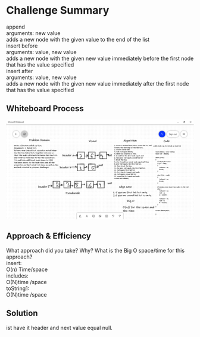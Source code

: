 # Challenge Summary
append<br />
arguments: new value<br />
adds a new node with the given value to the end of the list<br />
insert before<br />
arguments: value, new value<br />
adds a new node with the given new value immediately before the first node that has the value specified<br />
insert after<br />
arguments: value, new value<br />
adds a new node with the given new value immediately after the first node that has the value specified<br />

## Whiteboard Process
![whiteboard ](Microsoft%20Whiteboard%203_10_2022%202_37_42%20PM.png)

## Approach & Efficiency
What approach did you take? Why? What is the Big O space/time for this approach? <br />
insert:<br />
O(n) Time/space<br />
includes:<br />
O(N)time /space<br />
toString1:<br />
O(N)time /space<br />

## Solution
<!-- Show how to run your code, and examples of it in action -->ist have it header and next value equal null.